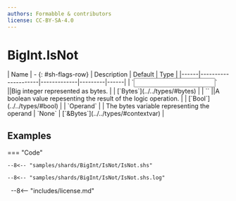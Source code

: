 ```yaml
---
authors: Formabble & contributors
license: CC-BY-SA-4.0
---
```



# BigInt.IsNot

<div class="sh-parameters" markdown="1">
| Name | - {: #sh-flags-row} | Description | Default | Type |
|------|---------------------|-------------|---------|------|
| `<input>` ||Big integer represented as bytes. | | [`Bytes`](../../types/#bytes) |
| `<output>` ||A boolean value repesenting the result of the logic operation. | | [`Bool`](../../types/#bool) |
| `Operand` |  | The bytes variable representing the operand | `None` | [`&Bytes`](../../types/#contextvar) |

</div>



## Examples

=== "Code"

  ```x86asm linenums="1"
  --8<-- "samples/shards/BigInt/IsNot/IsNot.shs"
  ```

  ```
  --8<-- "samples/shards/BigInt/IsNot/IsNot.shs.log"
  ```
&nbsp;
--8<-- "includes/license.md"


